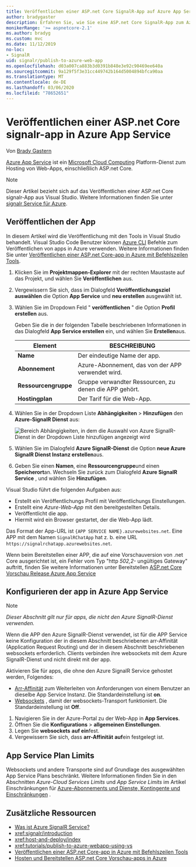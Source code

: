 ```yaml
---
title: Veröffentlichen einer ASP.net Core SignalR-App auf Azure App Service
author: bradygaster
description: Erfahren Sie, wie Sie eine ASP.net Core SignalR-App zum Azure App Service veröffentlichen.
monikerRange: '>= aspnetcore-2.1'
ms.author: bradyg
ms.custom: mvc
ms.date: 11/12/2019
no-loc:
- SignalR
uid: signalr/publish-to-azure-web-app
ms.openlocfilehash: d03a007ca883b3d0391b848e3e92c90469ee640a
ms.sourcegitcommit: 9a129f5f3e31cc449742b164d5004894bfca90aa
ms.translationtype: MT
ms.contentlocale: de-DE
ms.lasthandoff: 03/06/2020
ms.locfileid: "78652651"
---
```

# <a name="publish-an-aspnet-core-signalr-app-to-azure-app-service"></a>Veröffentlichen einer ASP.net Core signalr-app in Azure App Service

Von [Brady Gastern](https://twitter.com/bradygaster)

[Azure App Service](/azure/app-service/app-service-web-overview) ist ein [Microsoft Cloud Computing](https://azure.microsoft.com/) Platform-Dienst zum Hosting von Web-Apps, einschließlich ASP.net Core.

> [!NOTE]
> Dieser Artikel bezieht sich auf das Veröffentlichen einer ASP.net Core signalr-App aus Visual Studio. Weitere Informationen finden Sie unter [signalr Service für Azure](https://azure.microsoft.com/services/signalr-service).

## <a name="publish-the-app"></a>Veröffentlichen der App

In diesem Artikel wird die Veröffentlichung mit den Tools in Visual Studio behandelt. Visual Studio Code Benutzer können [Azure CLI](/cli/azure) Befehle zum Veröffentlichen von apps in Azure verwenden. Weitere Informationen finden Sie unter [Veröffentlichen einer ASP.net Core-app in Azure mit Befehlszeilen Tools](/azure/app-service/app-service-web-get-started-dotnet).

1. Klicken Sie im **Projektmappen-Explorer** mit der rechten Maustaste auf das Projekt, und wählen Sie **Veröffentlichen** aus.

1. Vergewissern Sie sich, dass im Dialogfeld **Veröffentlichungsziel auswählen** die Option **App Service** und **neu erstellen** ausgewählt ist.

1. Wählen Sie im Dropdown Feld " **veröffentlichen** " die Option **Profil erstellen** aus.

   Geben Sie die in der folgenden Tabelle beschriebenen Informationen in das Dialogfeld **App Service erstellen** ein, und wählen Sie **Erstellen**aus.

   | Element               | BESCHREIBUNG |
   | ------------------ | ----------- |
   | **Name**           | Der eindeutige Name der app. |
   | **Abonnement**   | Azure-Abonnement, das von der APP verwendet wird. |
   | **Ressourcengruppe** | Gruppe verwandter Ressourcen, zu denen die APP gehört. |
   | **Hostingplan**   | Der Tarif für die Web-App. |

1. Wählen Sie in der Dropdown Liste **Abhängigkeiten** > **Hinzufügen** den **Azure-SignalR Dienst** aus:

   ![Bereich Abhängigkeiten, in dem die Auswahl von Azure SignalR-Dienst in der Dropdown Liste hinzufügen angezeigt wird](publish-to-azure-web-app/_static/signalr-service-dependency.png)

1. Wählen Sie im Dialogfeld **Azure SignalR-Dienst** die Option **neue Azure SignalR Dienst Instanz erstellen**aus.

1. Geben Sie einen **Namen**, eine **Ressourcengruppe**und einen **Speicherort**an. Wechseln Sie zurück zum Dialogfeld **Azure SignalR Service** , und wählen Sie **Hinzufügen**.

Visual Studio führt die folgenden Aufgaben aus:

* Erstellt ein Veröffentlichungs Profil mit Veröffentlichungs Einstellungen.
* Erstellt eine *Azure-Web-App* mit den bereitgestellten Details.
* Veröffentlicht die app.
* Hiermit wird ein Browser gestartet, der die Web-App lädt.

Das Format der App-URL ist `{APP SERVICE NAME}.azurewebsites.net`. Eine APP mit dem Namen `SignalRChatApp` hat z. b. eine URL `https://signalrchatapp.azurewebsites.net`.

Wenn beim Bereitstellen einer APP, die auf eine Vorschauversion von .net Core ausgerichtet ist, ein Fehler vom Typ "http *502,2-* ungültiges Gateway" auftritt, finden Sie weitere Informationen unter Bereitstellen [ASP.net Core Vorschau Release Azure App Service](xref:host-and-deploy/azure-apps/index#deploy-aspnet-core-preview-release-to-azure-app-service)

## <a name="configure-the-app-in-azure-app-service"></a>Konfigurieren der app in Azure App Service

> [!NOTE]
> *Dieser Abschnitt gilt nur für apps, die nicht den Azure SignalR-Dienst verwenden.*
>
> Wenn die APP den Azure SignalR-Dienst verwendet, ist für die APP Service keine Konfiguration der in diesem Abschnitt beschriebenen arr-Affinität (Application Request Routing) und der in diesem Abschnitt beschriebenen websockets erforderlich. Clients verbinden ihre websockets mit dem Azure SignalR-Dienst und nicht direkt mit der app.

Aktivieren Sie für apps, die ohne den Azure SignalR Service gehostet werden, Folgendes:

* [Arr-Affinität](https://azure.github.io/AppService/2016/05/16/Disable-Session-affinity-cookie-(ARR-cookie)-for-Azure-web-apps.html) zum Weiterleiten von Anforderungen von einem Benutzer an dieselbe App Service Instanz. Die Standardeinstellung ist **on**.
* [Websockets](xref:fundamentals/websockets) , damit der websockets-Transport funktioniert. Die Standardeinstellung ist **Off**.

1. Navigieren Sie in der Azure-Portal zu der Web-App in **App Services**.
1. Öffnen Sie die **Konfigurations** > **allgemeinen Einstellungen**.
1. Legen Sie **websockets** **auf ein**fest.
1. Vergewissern Sie sich, dass **arr-Affinität** **auf**ein festgelegt ist.

## <a name="app-service-plan-limits"></a>App Service Plan Limits

Websockets und andere Transporte sind auf Grundlage des ausgewählten App Service Plans beschränkt. Weitere Informationen finden Sie in den Abschnitten *Azure-Cloud Services Limits* und *App Service Limits* im Artikel Einschränkungen für [Azure-Abonnements und Dienste, Kontingente und Einschränkungen](/azure/azure-subscription-service-limits#app-service-limits) .

## <a name="additional-resources"></a>Zusätzliche Ressourcen

* [Was ist Azure SignalR Service?](/azure/azure-signalr/signalr-overview)
* <xref:signalr/introduction>
* <xref:host-and-deploy/index>
* <xref:tutorials/publish-to-azure-webapp-using-vs>
* [Veröffentlichen einer ASP.net Core-app in Azure mit Befehlszeilen Tools](/azure/app-service/app-service-web-get-started-dotnet)
* [Hosten und Bereitstellen ASP.net Core Vorschau-apps in Azure](xref:host-and-deploy/azure-apps/index#deploy-aspnet-core-preview-release-to-azure-app-service)
